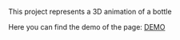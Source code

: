 This project represents a 3D animation of a bottle

Here you can find the demo of the page: <a href="https://codingapp.net/Home/Projects/Websites/3D%20Glowing%20Bottle/Glowing%20Bottle.php">DEMO</a>
